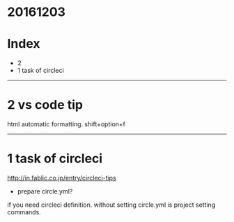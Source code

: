 # 20161203

# Index
- 2 
- 1 task of circleci 


-------------------------
# 2 vs code tip

html automatic formatting.
shift+option+f




-------------------------
# 1 task of circleci

http://in.fablic.co.jp/entry/circleci-tips

- prepare circle.yml?

if you need circleci definition. 
without setting circle.yml is project setting commands.



